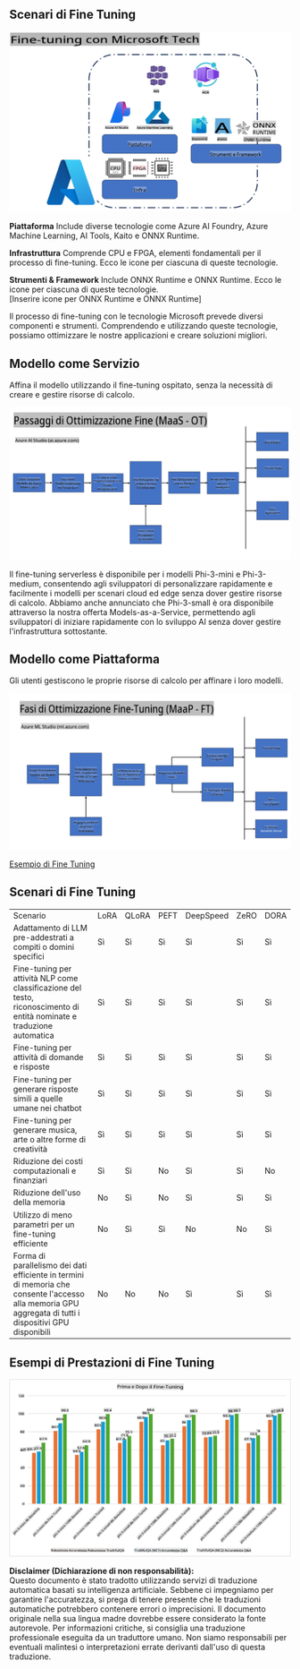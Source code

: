 ## Scenari di Fine Tuning

![FineTuning con i servizi Microsoft](../../../../translated_images/FinetuningwithMS.25759a0154a97ad90e43a6cace37d6bea87f0ac0236ada3ad5d4a1fbacc3bdf7.it.png)

**Piattaforma** Include diverse tecnologie come Azure AI Foundry, Azure Machine Learning, AI Tools, Kaito e ONNX Runtime.

**Infrastruttura** Comprende CPU e FPGA, elementi fondamentali per il processo di fine-tuning. Ecco le icone per ciascuna di queste tecnologie.

**Strumenti & Framework** Include ONNX Runtime e ONNX Runtime. Ecco le icone per ciascuna di queste tecnologie.  
[Inserire icone per ONNX Runtime e ONNX Runtime]

Il processo di fine-tuning con le tecnologie Microsoft prevede diversi componenti e strumenti. Comprendendo e utilizzando queste tecnologie, possiamo ottimizzare le nostre applicazioni e creare soluzioni migliori.

## Modello come Servizio

Affina il modello utilizzando il fine-tuning ospitato, senza la necessità di creare e gestire risorse di calcolo.

![MaaS Fine Tuning](../../../../translated_images/MaaSfinetune.6184d80a336ea9d7bb67a581e9e5d0b021cafdffff7ba257c2012e2123e0d77e.it.png)

Il fine-tuning serverless è disponibile per i modelli Phi-3-mini e Phi-3-medium, consentendo agli sviluppatori di personalizzare rapidamente e facilmente i modelli per scenari cloud ed edge senza dover gestire risorse di calcolo. Abbiamo anche annunciato che Phi-3-small è ora disponibile attraverso la nostra offerta Models-as-a-Service, permettendo agli sviluppatori di iniziare rapidamente con lo sviluppo AI senza dover gestire l'infrastruttura sottostante.

## Modello come Piattaforma

Gli utenti gestiscono le proprie risorse di calcolo per affinare i loro modelli.

![Maap Fine Tuning](../../../../translated_images/MaaPFinetune.cf8b08ef05bf57f362da90834be87562502f4370de4a7325a9fb03b8c008e5e7.it.png)

[Esempio di Fine Tuning](https://github.com/Azure/azureml-examples/blob/main/sdk/python/foundation-models/system/finetune/chat-completion/chat-completion.ipynb)

## Scenari di Fine Tuning

| | | | | | | |
|-|-|-|-|-|-|-|
|Scenario|LoRA|QLoRA|PEFT|DeepSpeed|ZeRO|DORA|
|Adattamento di LLM pre-addestrati a compiti o domini specifici|Sì|Sì|Sì|Sì|Sì|Sì|
|Fine-tuning per attività NLP come classificazione del testo, riconoscimento di entità nominate e traduzione automatica|Sì|Sì|Sì|Sì|Sì|Sì|
|Fine-tuning per attività di domande e risposte|Sì|Sì|Sì|Sì|Sì|Sì|
|Fine-tuning per generare risposte simili a quelle umane nei chatbot|Sì|Sì|Sì|Sì|Sì|Sì|
|Fine-tuning per generare musica, arte o altre forme di creatività|Sì|Sì|Sì|Sì|Sì|Sì|
|Riduzione dei costi computazionali e finanziari|Sì|Sì|No|Sì|Sì|No|
|Riduzione dell'uso della memoria|No|Sì|No|Sì|Sì|Sì|
|Utilizzo di meno parametri per un fine-tuning efficiente|No|Sì|Sì|No|No|Sì|
|Forma di parallelismo dei dati efficiente in termini di memoria che consente l'accesso alla memoria GPU aggregata di tutti i dispositivi GPU disponibili|No|No|No|Sì|Sì|Sì|

## Esempi di Prestazioni di Fine Tuning

![Prestazioni del Fine Tuning](../../../../translated_images/Finetuningexamples.9dbf84557eef43e011eb7cadf51f51686f9245f7953e2712a27095ab7d18a6d1.it.png)

**Disclaimer (Dichiarazione di non responsabilità):**  
Questo documento è stato tradotto utilizzando servizi di traduzione automatica basati su intelligenza artificiale. Sebbene ci impegniamo per garantire l'accuratezza, si prega di tenere presente che le traduzioni automatiche potrebbero contenere errori o imprecisioni. Il documento originale nella sua lingua madre dovrebbe essere considerato la fonte autorevole. Per informazioni critiche, si consiglia una traduzione professionale eseguita da un traduttore umano. Non siamo responsabili per eventuali malintesi o interpretazioni errate derivanti dall'uso di questa traduzione.